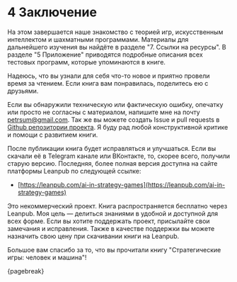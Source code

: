 # 4 Заключение

На этом завершается наше знакомство с теорией игр, искусственным интеллектом и шахматными программами. Материалы для дальнейшего изучения вы найдёте в разделе "7. Ссылки на ресурсы". В разделе "5 Приложение" приводятся подробные описания всех тестовых программ, которые упоминаются в книге.

Надеюсь, что вы узнали для себя что-то новое и приятно провели время за чтением. Если книга вам понравилась, поделитесь ею с друзьями.

Если вы обнаружили техническую или фактическую ошибку, опечатку или просто не согласны с материалом, напишите мне на почту [petrsum@gmail.com](mailto:petrsum@gmail.com). Так же вы можете создать Issue и pull requests в [Github репозитории проекта](https://github.com/ellysh/ai-in-strategy-games). Я буду рад любой конструктивной критике и помощи с развитием книги.

После публикации книга будет исправляться и улучшаться. Если вы скачали её в Telegram канале или ВКонтакте, то, скорее всего, получили старую версию. Последняя, более полная версия доступна на сайте платформы Leanpub по следующей ссылке:

* [https://leanpub.com/ai-in-strategy-games](https://leanpub.com/ai-in-strategy-games)

Это некоммерческий проект. Книга распространяется бесплатно через Leanpub. Моя цель — делиться знаниями в удобной и доступной для всех форме. Если вы хотите поддержать проект, присылайте свои замечания и исправления. Также в качестве поддержки вы можете назначить свою цену при скачивании книги на Leanpub.

Большое вам спасибо за то, что вы прочитали книгу "Стратегические игры: человек и машина"!

{pagebreak}
